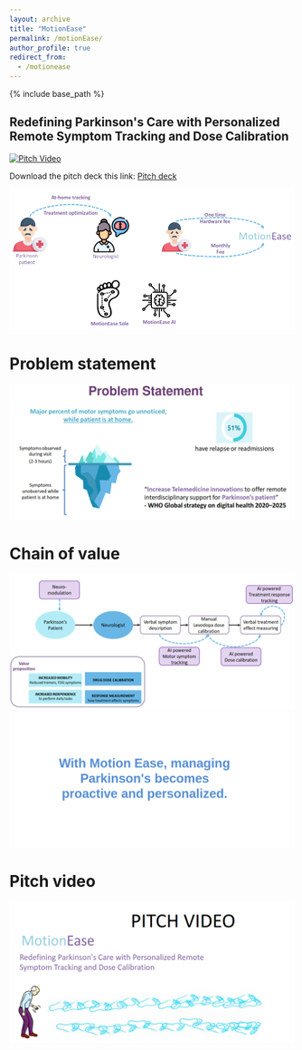 ```yaml
---
layout: archive
title: "MotionEase"
permalink: /motionEase/
author_profile: true
redirect_from:
  - /motionease
---
```



{% include base_path %}

## Redefining Parkinson's Care with Personalized Remote Symptom Tracking and Dose Calibration

[![Pitch Video](https://img.youtube.com/vi/9z0tZaCwljA/0.jpg)](https://youtu.be/9z0tZaCwljA)

Download the pitch deck this link: 
[Pitch deck](/files/MotionEase_pitch.pdf)


<img src="/images/motionEase/motionEase_slide001.png" alt="Normal"/> 

# Problem statement
<img src="/images/motionEase/motionEase_slide002.png" alt="Normal"/> 

# Chain of value
<img src="/images/motionEase/motionEase_slide003.png" alt="Normal"/> 

<img src="/images/motionEase/motionEase_slide004.png" alt="Normal"/> 


# Pitch video
[![Pitch Video](/images/motionEase/motionEase_videothumbnail.png)](https://youtu.be/9z0tZaCwljA)
